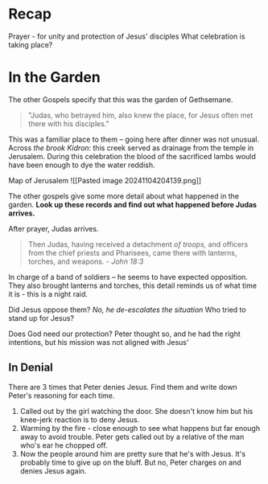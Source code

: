 # Recap
Prayer - for unity and protection of Jesus' disciples
What celebration is taking place?

# In the Garden
The other Gospels specify that this was the garden of Gethsemane.

> "Judas, who betrayed him, also knew the place, for Jesus often met there with his disciples."

This was a familiar place to them – going here after dinner was not unusual.
Across *the brook Kidron*: this creek served as drainage from the temple in Jerusalem. During this celebration the blood of the sacrificed lambs would have been enough to dye the water reddish.

Map of Jerusalem
	  ![[Pasted image 20241104204139.png]]

The other gospels give some more detail about what happened in the garden.
**Look up these records and find out what happened before Judas arrives.**

After prayer, Judas arrives.
> Then Judas, having received a detachment _of troops,_ and officers from the chief priests and Pharisees, came there with lanterns, torches, and weapons. *- John 18:3*
 
In charge of a band of soldiers – he seems to have expected opposition. They also brought lanterns and torches, this detail reminds us of what time it is - this is a night raid.

Did Jesus oppose them? *No, he de-escalates the situation*
Who tried to stand up for Jesus?

Does God need our protection?
Peter thought so, and he had the right intentions, but his mission was not aligned with Jesus'

## In Denial
There are 3 times that Peter denies Jesus.
Find them and write down Peter's reasoning for each time.

1. Called out by the girl watching the door. She doesn't know him but his knee-jerk reaction is to deny Jesus.
2. Warming by the fire - close enough to see what happens but far enough away to avoid   trouble. Peter gets called out by a relative of the man who's ear he chopped off.
3. Now the people around him are pretty sure that he's with Jesus. It's probably time to give up on the bluff. But no, Peter charges on and denies Jesus again.

 